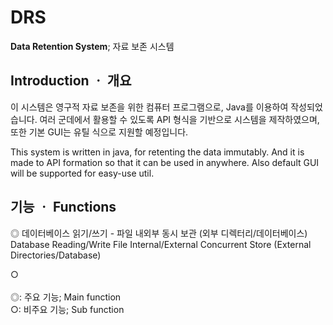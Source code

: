 # DRS
**Data Retention System**; 자료 보존 시스템

## Introduction ㆍ 개요
 이 시스템은 영구적 자료 보존을 위한 컴퓨터 프로그램으로, Java를 이용하여 작성되었습니다.
 여러 군데에서 활용할 수 있도록 API 형식을 기반으로 시스템을 제작하였으며, 또한 기본 GUI는 유틸 식으로 지원할 예정입니다.
 
 This system is written in java, for retenting the data immutably.
 And it is made to API formation so that it can be used in anywhere. Also default GUI will be supported for easy-use util.
 
## 기능 ㆍ Functions
  ◎  데이터베이스 읽기/쓰기
    - 파일 내외부 동시 보관 (외부 디렉터리/데이터베이스)
      <br> Database Reading/Write
      File Internal/External Concurrent Store (External Directories/Database)
      
  ○
  <br><br>
  ◎: 주요 기능; Main function
  <br>
  ○: 비주요 기능; Sub function
